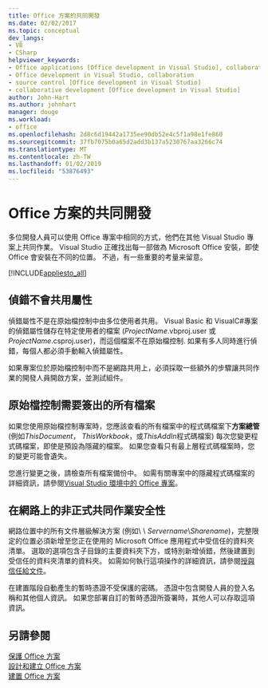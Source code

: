 ```yaml
---
title: Office 方案的共同開發
ms.date: 02/02/2017
ms.topic: conceptual
dev_langs:
- VB
- CSharp
helpviewer_keywords:
- Office applications [Office development in Visual Studio], collaborative development
- Office development in Visual Studio, collaboration
- source control [Office development in Visual Studio]
- collaborative development [Office development in Visual Studio]
author: John-Hart
ms.author: johnhart
manager: douge
ms.workload:
- office
ms.openlocfilehash: 2d8c6d19442a1735ee90db52e4c5f1a98e1fe860
ms.sourcegitcommit: 37fb7075b0a65d2add3b137a5230767aa3266c74
ms.translationtype: MT
ms.contentlocale: zh-TW
ms.lasthandoff: 01/02/2019
ms.locfileid: "53876493"
---
```

# <a name="collaborative-development-of-office-solutions"></a>Office 方案的共同開發
  多位開發人員可以使用 Office 專案中相同的方式，他們在其他 Visual Studio 專案上共同作業。 Visual Studio 正確找出每一部做為 Microsoft Office 安裝，即使 Office 會安裝在不同的位置。 不過，有一些重要的考量来留意。  
  
 [!INCLUDE[appliesto_all](../vsto/includes/appliesto-all-md.md)]  
  
## <a name="debug-properties-are-not-shared"></a>偵錯不會共用屬性  
 偵錯屬性不是在原始檔控制中由多位使用者共用。 Visual Basic 和 VisualC#專案的偵錯屬性儲存在特定使用者的檔案 (*ProjectName*.vbproj.user 或*ProjectName*.csproj.user)，而這個檔案不在原始檔控制. 如果有多人同時進行偵錯，每個人都必須手動輸入偵錯屬性。  
  
 如果專案位於原始檔控制中而不是網路共用上，必須採取一些額外的步驟讓共同作業的開發人員開啟方案，並測試組件。  
  
## <a name="source-control-requires-checking-out-all-files"></a>原始檔控制需要簽出的所有檔案  
 如果您使用原始檔控制專案時，您應該查看的所有檔案中的程式碼檔案下**方案總管**(例如*ThisDocument*， *ThisWorkbook*，或*ThisAddIn*程式碼檔案) 每次您變更程式碼檔案，即使是預設為隱藏的檔案。 如果您查看只有最上層程式碼檔案時，您的變更可能會遺失。  
  
 您進行變更之後，請檢查所有檔案備份中。 如需有關專案中的隱藏程式碼檔案的詳細資訊，請參閱[Visual Studio 環境中的 Office 專案](../vsto/office-projects-in-the-visual-studio-environment.md)。  
  
## <a name="security-for-informal-collaboration-on-a-network"></a>在網路上的非正式共同作業安全性  
 網路位置中的所有文件層級解決方案 (例如\\ \\ *Servername*\\*Sharename*)，完整限定的位置必須新增至您正在使用的 Microsoft Office 應用程式中受信任的資料夾清單。 選取的選項包含子目錄的主要資料夾下方，或特別新增偵錯，然後建置到受信任的資料夾清單的資料夾。 如需如何執行這項操作的詳細資訊，請參閱[授與信任給文件](../vsto/granting-trust-to-documents.md)。  
  
 在建置階段自動產生的暫時憑證不受保護的密碼。 憑證中包含開發人員的登入名稱和其他個人資訊。 如果您部署自訂的暫時憑證所簽署時，其他人可以存取這項資訊。  
  
## <a name="see-also"></a>另請參閱  
 [保護 Office 方案](../vsto/securing-office-solutions.md)   
 [設計和建立 Office 方案](../vsto/designing-and-creating-office-solutions.md)   
 [建置 Office 方案](../vsto/building-office-solutions.md)  
